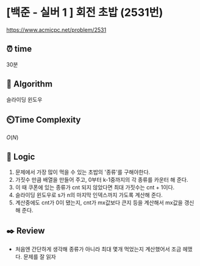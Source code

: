 # [백준 - 실버 1 ] 회전 초밥 (2531번)

https://www.acmicpc.net/problem/2531

## ⏰ **time**

30분

## :pushpin: **Algorithm**

슬라이딩 윈도우

## ⏲️**Time Complexity**

$O(N)$

## :round_pushpin: **Logic**

1. 문제에서 가장 많이 먹을 수 있는 초밥의 '종류'를 구해야한다.
2. 가짓수 만큼 배열을 만들어 주고, 0부터 k-1중까지의 각 종류를 카운터 해 준다.
3. 이 때 쿠폰에 있는 종류가 cnt 되지 않았다면 최대 가짓수는 cnt + 1이다.
4. 슬라이딩 윈도우로 s가 n의 마지막 인덱스까지 가도록 계산해 준다.
5. 계산중에도 cnt가 0이 됐는지, cnt가 mx값보다 큰지 등을 계산해서 mx값을 갱신해 준다.

## :black_nib: **Review**

- 처음엔 간단하게 생각해 종류가 아니라 최대 몇개 먹었는지 계산했어서 조금 헤맸다. 문제를 잘 읽자

